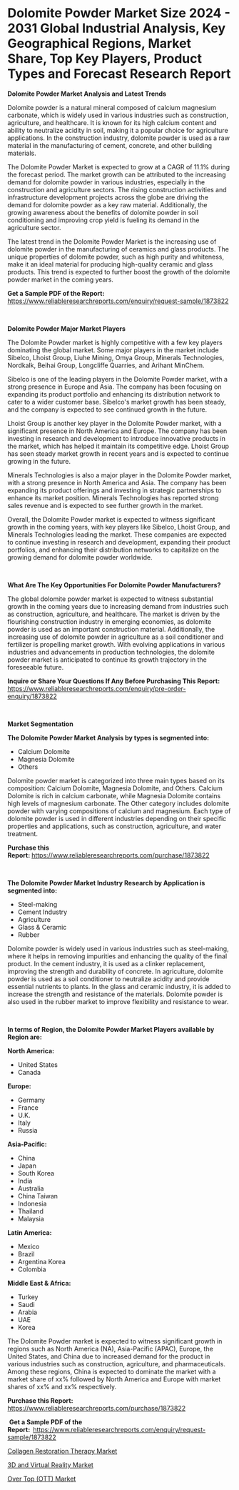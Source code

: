 <p><h1>Dolomite Powder Market Size 2024 - 2031 Global Industrial Analysis, Key Geographical Regions, Market Share, Top Key Players, Product Types and Forecast Research Report</h1></p><p><strong>Dolomite Powder Market Analysis and Latest Trends</strong></p>
<p><p>Dolomite powder is a natural mineral composed of calcium magnesium carbonate, which is widely used in various industries such as construction, agriculture, and healthcare. It is known for its high calcium content and ability to neutralize acidity in soil, making it a popular choice for agriculture applications. In the construction industry, dolomite powder is used as a raw material in the manufacturing of cement, concrete, and other building materials.</p><p>The Dolomite Powder Market is expected to grow at a CAGR of 11.1% during the forecast period. The market growth can be attributed to the increasing demand for dolomite powder in various industries, especially in the construction and agriculture sectors. The rising construction activities and infrastructure development projects across the globe are driving the demand for dolomite powder as a key raw material. Additionally, the growing awareness about the benefits of dolomite powder in soil conditioning and improving crop yield is fueling its demand in the agriculture sector.</p><p>The latest trend in the Dolomite Powder Market is the increasing use of dolomite powder in the manufacturing of ceramics and glass products. The unique properties of dolomite powder, such as high purity and whiteness, make it an ideal material for producing high-quality ceramic and glass products. This trend is expected to further boost the growth of the dolomite powder market in the coming years.</p></p>
<p><strong>Get a Sample PDF of the Report:&nbsp;</strong> <a href="https://www.reliableresearchreports.com/enquiry/request-sample/1873822">https://www.reliableresearchreports.com/enquiry/request-sample/1873822</a></p>
<p>&nbsp;</p>
<p><strong>Dolomite Powder Major Market Players</strong></p>
<p><p>The Dolomite Powder market is highly competitive with a few key players dominating the global market. Some major players in the market include Sibelco, Lhoist Group, Liuhe Mining, Omya Group, Minerals Technologies, Nordkalk, Beihai Group, Longcliffe Quarries, and Arihant MinChem.</p><p>Sibelco is one of the leading players in the Dolomite Powder market, with a strong presence in Europe and Asia. The company has been focusing on expanding its product portfolio and enhancing its distribution network to cater to a wider customer base. Sibelco's market growth has been steady, and the company is expected to see continued growth in the future.</p><p>Lhoist Group is another key player in the Dolomite Powder market, with a significant presence in North America and Europe. The company has been investing in research and development to introduce innovative products in the market, which has helped it maintain its competitive edge. Lhoist Group has seen steady market growth in recent years and is expected to continue growing in the future.</p><p>Minerals Technologies is also a major player in the Dolomite Powder market, with a strong presence in North America and Asia. The company has been expanding its product offerings and investing in strategic partnerships to enhance its market position. Minerals Technologies has reported strong sales revenue and is expected to see further growth in the market.</p><p>Overall, the Dolomite Powder market is expected to witness significant growth in the coming years, with key players like Sibelco, Lhoist Group, and Minerals Technologies leading the market. These companies are expected to continue investing in research and development, expanding their product portfolios, and enhancing their distribution networks to capitalize on the growing demand for dolomite powder worldwide.</p></p>
<p>&nbsp;</p>
<p><strong>What Are The Key Opportunities For Dolomite Powder Manufacturers?</strong></p>
<p><p>The global dolomite powder market is expected to witness substantial growth in the coming years due to increasing demand from industries such as construction, agriculture, and healthcare. The market is driven by the flourishing construction industry in emerging economies, as dolomite powder is used as an important construction material. Additionally, the increasing use of dolomite powder in agriculture as a soil conditioner and fertilizer is propelling market growth. With evolving applications in various industries and advancements in production technologies, the dolomite powder market is anticipated to continue its growth trajectory in the foreseeable future.</p></p>
<p><strong>Inquire or Share Your Questions If Any Before Purchasing This Report:</strong> <a href="https://www.reliableresearchreports.com/enquiry/pre-order-enquiry/1873822">https://www.reliableresearchreports.com/enquiry/pre-order-enquiry/1873822</a></p>
<p>&nbsp;</p>
<p><strong>Market Segmentation</strong></p>
<p><strong>The Dolomite Powder Market Analysis by types is segmented into:</strong></p>
<p><ul><li>Calcium Dolomite</li><li>Magnesia Dolomite</li><li>Others</li></ul></p>
<p><p>Dolomite powder market is categorized into three main types based on its composition: Calcium Dolomite, Magnesia Dolomite, and Others. Calcium Dolomite is rich in calcium carbonate, while Magnesia Dolomite contains high levels of magnesium carbonate. The Other category includes dolomite powder with varying compositions of calcium and magnesium. Each type of dolomite powder is used in different industries depending on their specific properties and applications, such as construction, agriculture, and water treatment.</p></p>
<p><strong>Purchase this Report:&nbsp;</strong><a href="https://www.reliableresearchreports.com/purchase/1873822">https://www.reliableresearchreports.com/purchase/1873822</a></p>
<p>&nbsp;</p>
<p><strong>The Dolomite Powder Market Industry Research by Application is segmented into:</strong></p>
<p><ul><li>Steel-making</li><li>Cement Industry</li><li>Agriculture</li><li>Glass & Ceramic</li><li>Rubber</li></ul></p>
<p><p>Dolomite powder is widely used in various industries such as steel-making, where it helps in removing impurities and enhancing the quality of the final product. In the cement industry, it is used as a clinker replacement, improving the strength and durability of concrete. In agriculture, dolomite powder is used as a soil conditioner to neutralize acidity and provide essential nutrients to plants. In the glass and ceramic industry, it is added to increase the strength and resistance of the materials. Dolomite powder is also used in the rubber market to improve flexibility and resistance to wear.</p></p>
<p>&nbsp;</p>
<p><strong>In terms of Region, the Dolomite Powder Market Players available by Region are:</strong></p>
<p>
    <p> <strong> North America: </strong>
        <ul>
            <li>United States</li>
            <li>Canada</li>
        </ul>
        </p> 
    <p> <strong> Europe: </strong>
        <ul>
            <li>Germany</li>
            <li>France</li>
            <li>U.K.</li>
            <li>Italy</li>
            <li>Russia</li>
        </ul>
        </p> 
    <p> <strong> Asia-Pacific: </strong>
        <ul>
            <li>China</li>
            <li>Japan</li>
            <li>South Korea</li>
            <li>India</li>
            <li>Australia</li>
            <li>China Taiwan</li>
            <li>Indonesia</li>
            <li>Thailand</li>
            <li>Malaysia</li>
        </ul>
        </p> 
    <p> <strong> Latin America: </strong>
        <ul>
            <li>Mexico</li>
            <li>Brazil</li>
            <li>Argentina Korea</li>
            <li>Colombia</li>
        </ul>
        </p> 
    <p> <strong> Middle East & Africa: </strong>
        <ul>
            <li>Turkey</li>
            <li>Saudi</li>
            <li>Arabia</li>
            <li>UAE</li>
            <li>Korea</li>
        </ul>
    </p>
    </p>
<p><p>The Dolomite Powder market is expected to witness significant growth in regions such as North America (NA), Asia-Pacific (APAC), Europe, the United States, and China due to increased demand for the product in various industries such as construction, agriculture, and pharmaceuticals. Among these regions, China is expected to dominate the market with a market share of xx% followed by North America and Europe with market shares of xx% and xx% respectively.</p></p>
<p><strong>Purchase this Report: </strong><a href="https://www.reliableresearchreports.com/purchase/1873822">https://www.reliableresearchreports.com/purchase/1873822</a></p>
<p>&nbsp;<strong>Get a Sample PDF of the Report:&nbsp;&nbsp;</strong><a href="https://www.reliableresearchreports.com/enquiry/request-sample/1873822">https://www.reliableresearchreports.com/enquiry/request-sample/1873822</a></p>
<p><strong></strong></p>
<p><p><a href="https://view.publitas.com/reportprime-1/collagen-restoration-therapy-market-size-market-trends-and-growth-outlook-forecasted-for-period-from-2023-to-2030/">Collagen Restoration Therapy Market</a></p><p><a href="https://view.publitas.com/reportprime-1/3d-and-virtual-reality-market-size-market-trends-and-growth-outlook-forecasted-for-period-from-2023-to-2030/">3D and Virtual Reality Market</a></p><p><a href="https://view.publitas.com/reportprime-1/over-top-ott-market-size-furnishes-valuable-information-encompassing-market-share-market-trends-and-projections-spanning-from-2023-to-2030/">Over Top (OTT) Market</a></p></p>